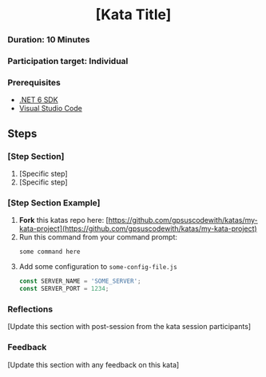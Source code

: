 <h1 align="center">[Kata Title]</h1>

### Duration: 10 Minutes
### Participation target: Individual

### Prerequisites

- [.NET 6 SDK](https://dotnet.microsoft.com/en-us/download/dotnet/6.0)
- [Visual Studio Code](https://code.visualstudio.com/download)

## Steps

### [Step Section] 
1. [Specific step]
2. [Specific step]

### [Step Section Example] 
1. **Fork** this katas repo here: [https://github.com/gpsuscodewith/katas/my-kata-project](https://github.com/gpsuscodewith/katas/my-kata-project)
2. Run this command from your command prompt: 
   ```
   some command here
   ```
3. Add some configuration to `some-config-file.js`
   ```js
   const SERVER_NAME = 'SOME_SERVER';
   const SERVER_PORT = 1234;
   ```

### Reflections

[Update this section with post-session from the kata session participants]

### Feedback

[Update this section with any feedback on this kata]
